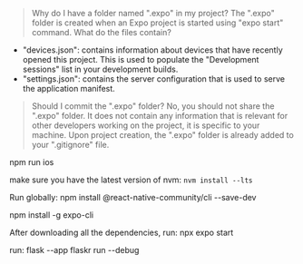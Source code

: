 > Why do I have a folder named ".expo" in my project?
The ".expo" folder is created when an Expo project is started using "expo start" command.
> What do the files contain?
- "devices.json": contains information about devices that have recently opened this project. This is used to populate the "Development sessions" list in your development builds.
- "settings.json": contains the server configuration that is used to serve the application manifest.
> Should I commit the ".expo" folder?
No, you should not share the ".expo" folder. It does not contain any information that is relevant for other developers working on the project, it is specific to your machine.
Upon project creation, the ".expo" folder is already added to your ".gitignore" file.

npm run ios

make sure you have the latest version of nvm:
`nvm install --lts`

Run globally:
npm install @react-native-community/cli --save-dev

npm install -g expo-cli

After downloading all the dependencies, run:
npx expo start

run:
flask --app flaskr run --debug
